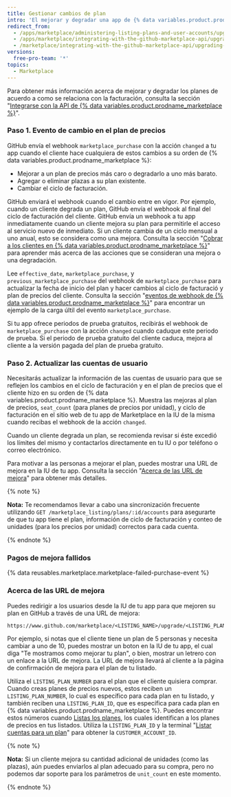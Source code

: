 ```yaml
---
title: Gestionar cambios de plan
intro: 'El mejorar y degradar una app de {% data variables.product.prodname_marketplace %} activa el webhook del [evento `marketplace_purchase`](/marketplace/integrating-with-the-github-marketplace-api/github-marketplace-webhook-events/) con la acción `cambiada`, lo cual inicia el flujo de mejora o degradación.'
redirect_from:
  - /apps/marketplace/administering-listing-plans-and-user-accounts/upgrading-or-downgrading-plans/
  - /apps/marketplace/integrating-with-the-github-marketplace-api/upgrading-and-downgrading-plans/
  - /marketplace/integrating-with-the-github-marketplace-api/upgrading-and-downgrading-plans
versions:
  free-pro-team: '*'
topics:
  - Marketplace
---
```




Para obtener más información acerca de mejorar y degradar los planes de acuerdo a como se relaciona con la facturación, consulta la sección "[Integrarse con la API de {% data variables.product.prodname_marketplace %}](/marketplace/integrating-with-the-github-marketplace-api/)".

### Paso 1. Evento de cambio en el plan de precios

GitHub envía el webhook `marketplace_purchase` con la acción `changed` a tu app cuando el cliente hace cualquiera de estos cambios a su orden de {% data variables.product.prodname_marketplace %}:
* Mejorar a un plan de precios más caro o degradarlo a uno más barato.
* Agregar o eliminar plazas a su plan existente.
* Cambiar el ciclo de facturación.

GitHub enviará el webhook cuando el cambio entre en vigor. Por ejemplo, cuando un cliente degrada un plan, GitHub envía el webhook al final del ciclo de facturación del cliente. GitHub envía un webhook a tu app inmediatamente cuando un cliente mejora su plan para permitirle el acceso al servicio nuevo de inmediato. Si un cliente cambia de un ciclo mensual a uno anual, esto se considera como una mejora. Consulta la sección "[Cobrar a los clientes en {% data variables.product.prodname_marketplace %}](/marketplace/selling-your-app/billing-customers-in-github-marketplace/)" para aprender más acerca de las acciones que se consideran una mejora o una degradación.

Lee `effective_date`, `marketplace_purchase`, y `previous_marketplace_purchase` del webhook de `marketplace_purchase` para actualizar la fecha de inicio del plan y hacer cambios al ciclo de facturació y plan de precios del cliente. Consulta la sección "[eventos de webhook de {% data variables.product.prodname_marketplace %}](/marketplace/integrating-with-the-github-marketplace-api/github-marketplace-webhook-events/)" para encontrar un ejemplo de la carga últil del evento `marketplace_purchase`.

Si tu app ofrece periodos de prueba gratuitos, recibirás el webhook de `marketplace_purchase` con la acción `changed` cuando caduque este periodo de prueba. Si el periodo de prueba gratuito del cliente caduca, mejora al cliente a la versión pagada del plan de prueba gratuito.

### Paso 2. Actualizar las cuentas de usuario

Necesitarás actualizar la información de las cuentas de usuario para que se reflejen los cambios en el ciclo de facturación y en el plan de precios que el cliente hizo en su orden de {% data variables.product.prodname_marketplace %}. Muestra las mejoras al plan de precios, `seat_count` (para planes de precios por unidad), y ciclo de facturación en el sitio web de tu app de Marketplace en la IU de la misma cuando recibas el webhook de la acción `changed`.

Cuando un cliente degrada un plan, se recomienda revisar si éste excedió los límites del mismo y contactarlos directamente en tu IU o por teléfono o correo electrónico.

Para motivar a las personas a mejorar el plan, puedes mostrar una URL de mejora en la IU de tu app. Consulta la sección "[Acerca de las URL de mejora](#about-upgrade-urls)" para obtener más detalles.

{% note %}

**Nota:** Te recomendamos llevar a cabo una sincronización frecuente utilizando `GET /marketplace_listing/plans/:id/accounts` para asegurarte de que tu app tiene el plan, información de ciclo de facturación y conteo de unidades (para los precios por unidad) correctos para cada cuenta.

{% endnote %}

### Pagos de mejora fallidos

{% data reusables.marketplace.marketplace-failed-purchase-event %}

### Acerca de las URL de mejora

Puedes redirigir a los usuarios desde la IU de tu app para que mejoren su plan en GitHub a través de una URL de mejora:

```
https://www.github.com/marketplace/<LISTING_NAME>/upgrade/<LISTING_PLAN_NUMBER>/<CUSTOMER_ACCOUNT_ID>
```

Por ejemplo, si notas que el cliente tiene un plan de 5 personas y necesita cambiar a uno de 10, puedes mostrar un boton en la IU de tu app, el cual diga "Te mostramos como mejorar tu plan", o bien, mostrar un letrero con un enlace a la URL de mejora. La URL de mejora llevará al cliente a la página de confirmación de mejora para el plan de tu listado.

Utiliza el `LISTING_PLAN_NUMBER` para el plan que el cliente quisiera comprar. Cuando creas planes de precios nuevos, estos reciben un `LISTING_PLAN_NUMBER`, lo cual es específico para cada plan en tu listado, y también reciben una `LISTING_PLAN_ID`, que es específica para cada plan en {% data variables.product.prodname_marketplace %}. Puedes encontrar estos números cuando [Listas los planes](/rest/reference/apps#list-plans), los cuales identifican a los planes de precios en tus listados. Utiliza la `LISTING_PLAN_ID` y la terminal "[Listar cuentas para un plan](/rest/reference/apps#list-accounts-for-a-plan)" para obtener la `CUSTOMER_ACCOUNT_ID`.


{% note %}

**Nota:** Si un cliente mejora su cantidad adicional de unidades (como las plazas), aún puedes enviarlos al plan adecuado para su compra, pero no podemos dar soporte para los parámetros de `unit_count` en este momento.

{% endnote %}
